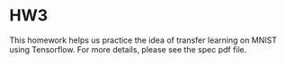 # HW3
This homework helps us practice the idea of transfer learning on MNIST using Tensorflow. For more details, please see the spec pdf file.
